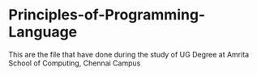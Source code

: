 # Principles-of-Programming-Language
This are the file that have done during the study of UG Degree at Amrita School of Computing, Chennai Campus
